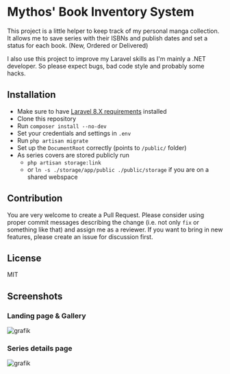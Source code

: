 # Mythos' Book Inventory System

This project is a little helper to keep track of my personal manga collection. It allows me to save series with their ISBNs and publish dates and set a status for each book. (New, Ordered or Delivered)

I also use this project to improve my Laravel skills as I'm mainly a .NET developer. So please expect bugs, bad code style and probably some hacks.

## Installation

* Make sure to have [Laravel 8.X requirements](https://laravel.com/docs/8.x/deployment#server-requirements) installed
* Clone this repository
* Run `composer install --no-dev`
* Set your credentials and settings in `.env`
* Run `php artisan migrate`
* Set up the `DocumentRoot` correctly (points to `/public/` folder)
* As series covers are stored publicly run 
    * `php artisan storage:link`
    *  or `ln -s ./storage/app/public ./public/storage` if you are on a shared webspace

## Contribution

You are very welcome to create a Pull Request. Please consider using proper commit messages describing the change (i.e. not only `fix` or something like that) and assign me as a reviewer.
If you want to bring in new features, please create an issue for discussion first.

## License

MIT

## Screenshots

### Landing page & Gallery

![grafik](https://user-images.githubusercontent.com/416568/146996766-f6c09054-6b96-42a4-9475-0eb0e309cf7c.png)


### Series details page

![grafik](https://user-images.githubusercontent.com/416568/146996593-bae7d4e6-5c6d-47a0-a22b-4adfc3455776.png)
